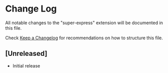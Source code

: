 # Change Log
All notable changes to the "super-express" extension will be documented in this file.

Check [Keep a Changelog](http://keepachangelog.com/) for recommendations on how to structure this file.

## [Unreleased]
- Initial release